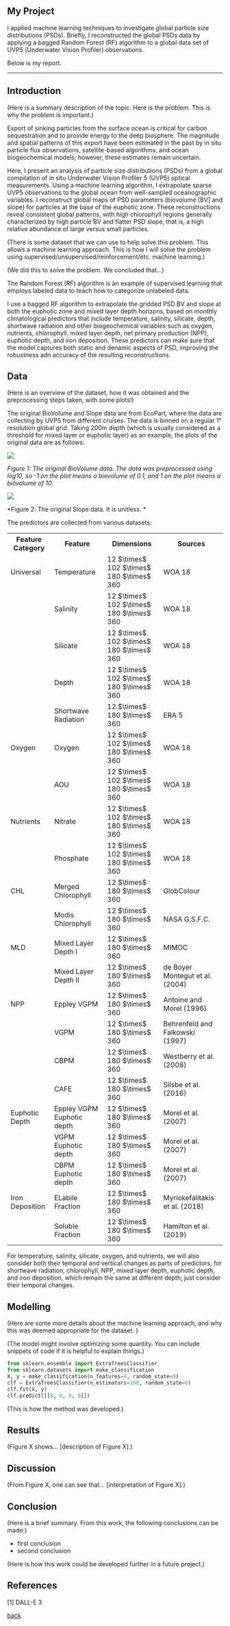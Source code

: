 ## My Project

I applied machine learning techniques to investigate global particle size distributions (PSDs). Briefly, I reconstructed the global PSDs data by applying a bagged Random Forest (RF) algorithm to a global data set of UVP5 (Underwater Vision Profiler) observations.

Below is my report.

***

## Introduction 

(Here is a summary description of the topic. Here is the problem. This is why the problem is important.)

Export of sinking particles from the surface ocean is critical for carbon sequestration and to provide energy to the deep biosphere. The magnitude and spatial patterns of this export have been estimated in the past by in situ particle flux observations, satellite-based algorithms, and ocean biogeochemical models; however, these estimates remain uncertain.

Here, I present an analysis of particle size distributions (PSDs) from a global compilation of in situ Underwater Vision Profiler 5 (UVP5) optical measurements. Using a machine learning algorithm, I extrapolate sparse UVP5 observations to the global ocean from well-sampled oceanographic variables. I reconstruct global maps of PSD parameters (biovolume [BV] and slope) for particles at the base of the euphotic zone. These reconstructions reveal consistent global patterns, with high chlorophyll regions generally characterized by high particle BV and flatter PSD slope, that is, a high relative abundance of large versus small particles.



(There is some dataset that we can use to help solve this problem. This allows a machine learning approach. This is how I will solve the problem using supervised/unsupervised/reinforcement/etc. machine learning.)

(We did this to solve the problem. We concluded that...)




The Random Forest (RF) algorithm is an example of supervised learning that employs labeled data to teach how to categorize unlabeled data.





I use a bagged RF algorithm to extrapolate the gridded PSD BV and slope at both the euphotic zone and mixed layer depth horizons, based on monthly climatological predictors that include temperature, salinity, silicate, depth, shortwave radiation and other biogeochemical variables such as oxygen, nutrients, chlorophyll, mixed layer depth, net primary production (NPP), euphotic depth, and iron deposition. These predictors can make sure that the model captures both static and denamic aspects of PSD, improving the robustness adn accuracy of the resulting reconstructions.


## Data

(Here is an overview of the dataset, how it was obtained and the preprocessing steps taken, with some plots!)

The original BioVolume and Slope data are from EcoPart, where the data are collecting by UVP5 from different cruises. The data is binned on a regular 1° resolution global grid. Taking 200m depth (which is usually considered as a threshold for mixed layer or euphotic layer) as an example, the plots of the original data are as follows: 

![](assets/IMG/plot1.png)

*Figure 1: The original BioVolume data. The data was preprocessed using log10, so -1 on the plot means a biovolume of 0.1, and 1 on the plot means a biovolume of 10.*

![](assets/IMG/plot2.png)

*Figure 2: The original Slope data. It is unitless. *

The predictors are collected from various datasets:
<table>
  <tr>
    <th>Feature Category</th>
    <th>Feature</th>
    <th>Dimensions</th>
    <th>Sources</th>
  </tr>
  <tr>
    <td>Universal</td>
    <td>Temperature</td>
    <td>12 $\times$ 102 $\times$ 180 $\times$ 360 </td>
    <td>WOA 18</td>
  </tr>
  <tr>
    <td> </td>
    <td>Salinity</td>
    <td>12 $\times$ 102 $\times$ 180 $\times$ 360 </td>
    <td>WOA 18</td>
  </tr>
  <tr>
    <td> </td>
    <td>Silicate</td>
    <td>12 $\times$ 102 $\times$ 180 $\times$ 360 </td>
    <td>WOA 18</td>
  </tr>
  <tr>
    <td> </td>
    <td>Depth</td>
    <td>12 $\times$ 102 $\times$ 180 $\times$ 360 </td>
    <td>WOA 18</td>
  </tr>
  <tr>
    <td> </td>
    <td>Shortwave Radiation</td>
    <td>12 $\times$ 180 $\times$ 360 </td>
    <td>ERA 5</td>
  </tr>
  <tr>
    <td>Oxygen</td>
    <td>Oxygen</td>
    <td>12 $\times$ 102 $\times$ 180 $\times$ 360 </td>
    <td>WOA 18</td>
  </tr>
  <tr>
    <td> </td>
    <td>AOU</td>
    <td>12 $\times$ 102 $\times$ 180 $\times$ 360 </td>
    <td>WOA 18</td>
  </tr>
  <tr>
    <td>Nutrients</td>
    <td>Nitrate</td>
    <td>12 $\times$ 102 $\times$ 180 $\times$ 360 </td>
    <td>WOA 18</td>
  </tr>
  <tr>
    <td> </td>
    <td>Phosphate</td>
    <td>12 $\times$ 102 $\times$ 180 $\times$ 360 </td>
    <td>WOA 18</td>
  </tr>
  <tr>
    <td>CHL</td>
    <td>Merged Chlorophyll</td>
    <td>12 $\times$ 180 $\times$ 360 </td>
    <td>GlobColour</td>
  </tr>
  <tr>
    <td> </td>
    <td>Modis Chlorophyll</td>
    <td>12 $\times$ 180 $\times$ 360 </td>
    <td>NASA G.S.F.C.</td>
  </tr>
  <tr>
    <td>MLD</td>
    <td>Mixed Layer Depth I</td>
    <td>12 $\times$ 180 $\times$ 360 </td>
    <td>MIMOC</td>
  </tr>
  <tr>
    <td> </td>
    <td>Mixed Layer Depth II</td>
    <td>12 $\times$ 180 $\times$ 360 </td>
    <td> de Boyer Montegut et al. (2004) </td>
  </tr>
  <tr>
    <td>NPP</td>
    <td>Eppley VGPM</td>
    <td>12 $\times$ 180 $\times$ 360 </td>
    <td>Antoine and Morel (1996) </td>
  </tr>
  <tr>
    <td> </td>
    <td>VGPM</td>
    <td>12 $\times$ 180 $\times$ 360 </td>
    <td>Behrenfeld and Falkowski (1997) </td>
  </tr>
  <tr>
    <td> </td>
    <td>CBPM</td>
    <td>12 $\times$ 180 $\times$ 360 </td>
    <td>Westberry et al. (2008) </td>
  </tr>
  <tr>
    <td> </td>
    <td>CAFE</td>
    <td>12 $\times$ 180 $\times$ 360 </td>
    <td>Silsbe et al. (2016) </td>
  </tr>
  <tr>
    <td>Euphotic Depth </td>
    <td>Eppley VGPM Euphotic depth</td>
    <td>12 $\times$ 180 $\times$ 360 </td>
    <td>Morel et al. (2007) </td>
  </tr>
  <tr>
    <td> </td>
    <td>VGPM Euphotic depth</td>
    <td>12 $\times$ 180 $\times$ 360 </td>
    <td>Morel et al. (2007) </td>
  </tr>
  <tr>
    <td>  </td>
    <td>CBPM Euphotic depth</td>
    <td>12 $\times$ 180 $\times$ 360 </td>
    <td>Morel et al. (2007) </td>
  </tr>
  <tr>
    <td>Iron Deposition </td>
    <td>ELabile Fraction</td>
    <td>12 $\times$ 180 $\times$ 360 </td>
    <td>Myriokefalitakis et al. (2018) </td>
  </tr>
  <tr>
    <td> </td>
    <td>Soluble Fraction</td>
    <td>12 $\times$ 180 $\times$ 360 </td>
    <td>Hamilton et al. (2019) </td>
  </tr>
</table>

For temperature, salinity, silicate, oxygen, and nutrients, we will also consider both their temporal and vertical changes as parts of predictors; for shortwave radiation, chlorophyll, NPP, mixed layer depth, euphotic depth, and iron deposition, which remain the same at different depth, just consider their temporal changes.


## Modelling

(Here are some more details about the machine learning approach, and why this was deemed appropriate for the dataset. )

(The model might involve optimizing some quantity. You can include snippets of code if it is helpful to explain things.)

```python
from sklearn.ensemble import ExtraTreesClassifier
from sklearn.datasets import make_classification
X, y = make_classification(n_features=4, random_state=0)
clf = ExtraTreesClassifier(n_estimators=100, random_state=0)
clf.fit(X, y)
clf.predict([[0, 0, 0, 0]])
```

(This is how the method was developed.)

## Results

(Figure X shows... [description of Figure X].)

## Discussion

(From Figure X, one can see that... [interpretation of Figure X].)

## Conclusion

(Here is a brief summary. From this work, the following conclusions can be made:)
* first conclusion
* second conclusion

(Here is how this work could be developed further in a future project.)

## References
[1] DALL-E 3

[back](./)

